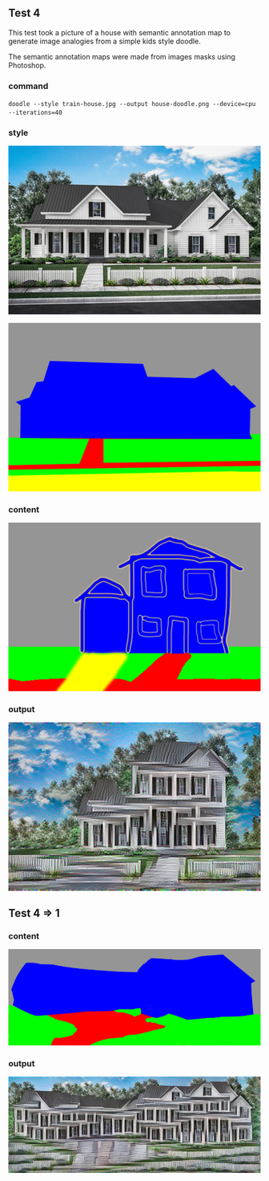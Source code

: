 ## Test 4

This test took a picture of a house with semantic annotation map to generate image analogies from a simple kids style doodle.

The semantic annotation maps were made from images masks using Photoshop.

### command

`doodle --style train-house.jpg --output house-doodle.png --device=cpu --iterations=40`

### style

![](train-house.jpg)

![](train-house_sem.png)

### content

![](house-doodle_sem.png)

### output

![](house-doodle.png)

## Test 4 => 1

### content

![](test.1/home-sketch-with-sideload-garage_sem.png)

### output

![](test.1/home-sketch-with-sideload-garage.png)

